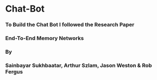 # Chat-Bot

### To Build the Chat Bot I followed the Research Paper
### End-To-End Memory Networks  
### By
### Sainbayar Sukhbaatar, Arthur Szlam, Jason Weston & Rob Fergus
